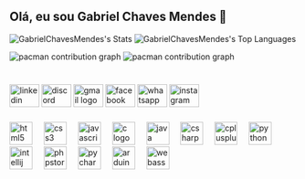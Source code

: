 ## Olá, eu sou Gabriel Chaves Mendes 👋

![GabrielChavesMendes's Stats](https://github-readme-stats.vercel.app/api?username=GabrielChavesMendes&theme=tokyonight&show_icons=true&hide_border=false&count_private=false)
![GabrielChavesMendes's Top Languages](https://github-readme-stats.vercel.app/api/top-langs/?username=GabrielChavesMendes&theme=tokyonight&show_icons=true&hide_border=false&layout=compact)


<picture>
  <source media="(prefers-color-scheme: dark)" srcset="https://raw.githubusercontent.com/GabrielChavesMendes/GabrielChavesMendes/output/pacman-contribution-graph-dark.svg">
  <source media="(prefers-color-scheme: light)" srcset="https://raw.githubusercontent.com/GabrielChavesMendes/GabrielChavesMendes/output/pacman-contribution-graph.svg">
  <img alt="pacman contribution graph" src="https://raw.githubusercontent.com/GabrielChavesMendes/GabrielChavesMendes/output/pacman-contribution-graph.svg">
</picture>


<picture>
  <source media="(prefers-color-scheme: dark)" srcset="https://raw.githubusercontent.com/GabrielChavesMendes/GabrielChavesMendes/output/pacman-contribution-graph-dark.svg">
  <source media="(prefers-color-scheme: light)" srcset="https://raw.githubusercontent.com/GabrielChavesMendes/GabrielChavesMendes/output/pacman-contribution-graph.svg">
  <img alt="pacman contribution graph" src="https://raw.githubusercontent.com/GabrielChavesMendes/GabrielChavesMendes/output/pacman-contribution-graph.svg">
</picture>

###

<br clear="both">

<div align="left">
  <img src="https://raw.githubusercontent.com/maurodesouza/profile-readme-generator/master/src/assets/icons/social/linkedin/default.svg" width="52" height="40" alt="linkedin logo"  />
  <img src="https://raw.githubusercontent.com/maurodesouza/profile-readme-generator/master/src/assets/icons/social/discord/default.svg" width="52" height="40" alt="discord logo"  />
  <img src="https://raw.githubusercontent.com/maurodesouza/profile-readme-generator/master/src/assets/icons/social/gmail/default.svg" width="52" height="40" alt="gmail logo"  />
  <img src="https://raw.githubusercontent.com/maurodesouza/profile-readme-generator/master/src/assets/icons/social/facebook/default.svg" width="52" height="40" alt="facebook logo"  />
  <img src="https://raw.githubusercontent.com/maurodesouza/profile-readme-generator/master/src/assets/icons/social/whatsapp/default.svg" width="52" height="40" alt="whatsapp logo"  />
  <img src="https://raw.githubusercontent.com/maurodesouza/profile-readme-generator/master/src/assets/icons/social/instagram/default.svg" width="52" height="40" alt="instagram logo"  />
</div>

###

<div align="left">
  <img src="https://skillicons.dev/icons?i=html" height="40" alt="html5 logo"  />
  <img width="12" />
  <img src="https://cdn.jsdelivr.net/gh/devicons/devicon/icons/css3/css3-original.svg" height="40" alt="css3 logo"  />
  <img width="12" />
  <img src="https://cdn.jsdelivr.net/gh/devicons/devicon/icons/javascript/javascript-original.svg" height="40" alt="javascript logo"  />
  <img width="12" />
  <img src="https://cdn.simpleicons.org/c/A8B9CC" height="40" alt="c logo"  />
  <img width="12" />
  <img src="https://cdn.jsdelivr.net/gh/devicons/devicon/icons/java/java-original.svg" height="40" alt="java logo"  />
  <img width="12" />
  <img src="https://cdn.jsdelivr.net/gh/devicons/devicon/icons/csharp/csharp-original.svg" height="40" alt="csharp logo"  />
  <img width="12" />
  <img src="https://cdn.jsdelivr.net/gh/devicons/devicon/icons/cplusplus/cplusplus-original.svg" height="40" alt="cplusplus logo"  />
  <img width="12" />
  <img src="https://skillicons.dev/icons?i=py" height="40" alt="python logo"  />
  <img width="12" />
  <img src="https://cdn.jsdelivr.net/gh/devicons/devicon/icons/intellij/intellij-original.svg" height="40" alt="intellij logo"  />
  <img width="12" />
  <img src="https://cdn.jsdelivr.net/gh/devicons/devicon/icons/phpstorm/phpstorm-original.svg" height="40" alt="phpstorm logo"  />
  <img width="12" />
  <img src="https://cdn.jsdelivr.net/gh/devicons/devicon/icons/pycharm/pycharm-original.svg" height="40" alt="pycharm logo"  />
  <img width="12" />
  <img src="https://cdn.jsdelivr.net/gh/devicons/devicon/icons/arduino/arduino-original.svg" height="40" alt="arduino logo"  />
  <img width="12" />
  <img src="https://cdn.simpleicons.org/webassembly/654FF0" height="40" alt="webassembly logo"  />
</div>

###
